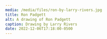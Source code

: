 ```yaml
---
media: /media/files/ron-by-larry-rivers.jpg
title: Ron Padgett
alt: A drawing of Ron Padgett
caption: Drawing by Larry Rivers
date: 2022-12-06T17:18:00-0500
---
```

